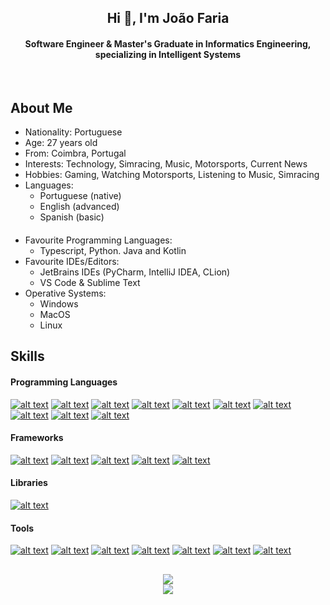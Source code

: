 <h2 align="center">Hi 👋, I'm João Faria</h2>
<h4 align="center">Software Engineer & Master's Graduate in Informatics Engineering, specializing in Intelligent Systems</h4>
<br>

## About Me
- Nationality: Portuguese
- Age: 27 years old
- From: Coimbra, Portugal
- Interests: Technology, Simracing, Music, Motorsports, Current News  
- Hobbies: Gaming, Watching Motorsports, Listening to Music, Simracing
- Languages:
  - Portuguese (native)
  - English (advanced)
  - Spanish (basic)
####
- Favourite Programming Languages: 
  - Typescript, Python. Java and Kotlin
- Favourite IDEs/Editors: 
  - JetBrains IDEs (PyCharm, IntelliJ IDEA, CLion)
  - VS Code & Sublime Text
- Operative Systems:
  - Windows
  - MacOS
  - Linux

## Skills
#### Programming Languages
[![alt text](https://skillicons.dev/icons?i=py "Python")](https://github.com/Faria666)
[![alt text](https://skillicons.dev/icons?i=js "JavaScript")](https://github.com/Faria666)
[![alt text](https://skillicons.dev/icons?i=ts "TypeScript")](https://github.com/Faria666)
[![alt text](https://skillicons.dev/icons?i=html "HTML")](https://github.com/Faria666)
[![alt text](https://skillicons.dev/icons?i=css "CSS")](https://github.com/Faria666)
[![alt text](https://skillicons.dev/icons?i=java "Java")](https://github.com/Faria666)
[![alt text](https://skillicons.dev/icons?i=c "C")](https://github.com/Faria666)
[![alt text](https://skillicons.dev/icons?i=cs "C#")](https://github.com/Faria666)
[![alt text](https://skillicons.dev/icons?i=cpp "C++")](https://github.com/Faria666)
[![alt text](https://skillicons.dev/icons?i=matlab "MatLab")](https://github.com/Faria666)

#### Frameworks
[![alt text](https://skillicons.dev/icons?i=fastapi "FastAPI")](https://github.com/Faria666)
[![alt text](https://skillicons.dev/icons?i=openapi "OpenAPI")](https://github.com/Faria666)
[![alt text](https://skillicons.dev/icons?i=swagger "Swagger")](https://github.com/Faria666)
[![alt text](https://skillicons.dev/icons?i=selenium "Selenium")](https://github.com/Faria666)
[![alt text](https://skillicons.dev/icons?i=nodejs "NodeJS")](https://github.com/Faria666)

#### Libraries
[![alt text](https://skillicons.dev/icons?i=opencv "OpenCV")](https://github.com/Faria666)

#### Tools
[![alt text](https://skillicons.dev/icons?i=git "Git")](https://github.com/Faria666)
[![alt text](https://skillicons.dev/icons?i=github "GitHub")](https://github.com/Faria666)
[![alt text](https://skillicons.dev/icons?i=gitlab "GitLab")](https://github.com/Faria666)
[![alt text](https://skillicons.dev/icons?i=aws "AWS")](https://github.com/Faria666)
[![alt text](https://skillicons.dev/icons?i=docker "Docker")](https://github.com/Faria666)
[![alt text](https://skillicons.dev/icons?i=postman "Postman")](https://github.com/Faria666)
[![alt text](https://skillicons.dev/icons?i=unity "Unity")](https://github.com/Faria666)

##
<p align="center">
  <a href="https://github.com/Faria666">
    <img src="https://github-readme-stats.vercel.app/api?username=Faria666&show_icons=true&theme=github_dark"/>
  </a>
  <br>
  <a href="https://github.com/Faria666">
    <img src="https://github-readme-stats.vercel.app/api/top-langs?username=Faria666&layout=compact&theme=github_dark"/>
  </a>
</p>
